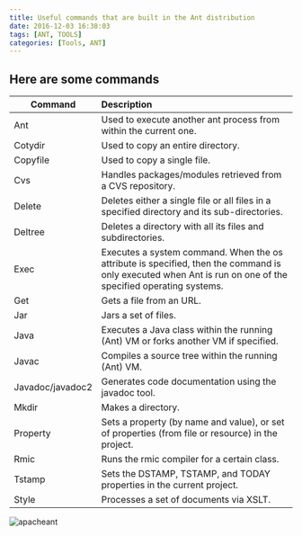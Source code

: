 ```yaml
---
title: Useful commands that are built in the Ant distribution
date: 2016-12-03 16:38:03
tags: [ANT, TOOLS]
categories: [Tools, ANT]
---
```


## Here are some commands
|Command|Description|
|----------|:-----------------------------------------------------------------|
|Ant|Used to execute another ant process from within the current one.|
|Cotydir|Used to copy an entire directory.|
|Copyfile|Used to copy a single file.|
|Cvs|Handles packages/modules retrieved from a CVS repository.|
|Delete|Deletes either a single file or all files in a specified directory and its sub-directories.|
|Deltree|Deletes a directory with all its files and subdirectories.|
|Exec|Executes a system command. When the os attribute is specified, then the command is only executed when Ant is run on one of the specified operating systems.|
|Get|Gets a file from an URL.|
|Jar|Jars a set of files.|
|Java|Executes a Java class within the running (Ant) VM or forks another VM if specified.|
|Javac|Compiles a source tree within the running (Ant) VM.|
|Javadoc/javadoc2|Generates code documentation using the javadoc tool.|
|Mkdir|Makes a directory.|
|Property|Sets a property (by name and value), or set of properties (from file or resource) in the project.|
|Rmic|Runs the rmic compiler for a certain class.|
|Tstamp|Sets the DSTAMP, TSTAMP, and TODAY properties in the current project.|
|Style|Processes a set of documents via XSLT.|

![apacheant](https://philsblog.b-cdn.net/images/apacheant.png "apacheant")